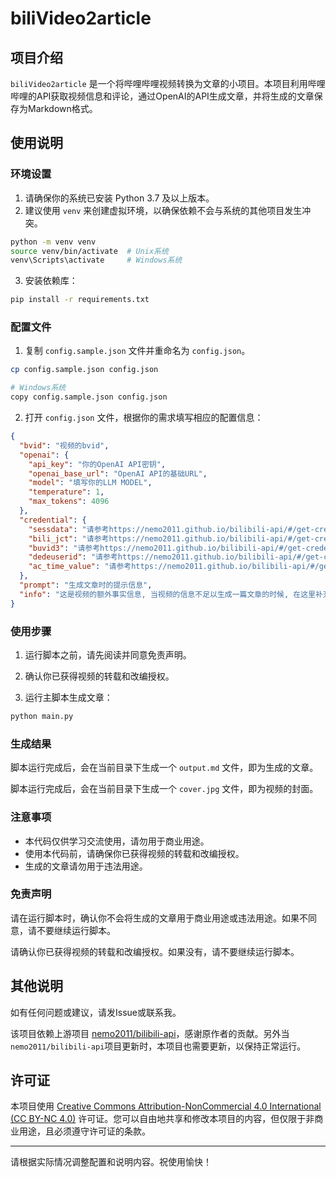 # biliVideo2article

## 项目介绍

`biliVideo2article`
是一个将哔哩哔哩视频转换为文章的小项目。本项目利用哔哩哔哩的API获取视频信息和评论，通过OpenAI的API生成文章，并将生成的文章保存为Markdown格式。

## 使用说明

### 环境设置

1. 请确保你的系统已安装 Python 3.7 及以上版本。
2. 建议使用 `venv` 来创建虚拟环境，以确保依赖不会与系统的其他项目发生冲突。

```bash
python -m venv venv
source venv/bin/activate  # Unix系统
venv\Scripts\activate     # Windows系统
```

3. 安装依赖库：

```bash
pip install -r requirements.txt
```

### 配置文件

1. 复制 `config.sample.json` 文件并重命名为 `config.json`。

```bash
cp config.sample.json config.json

# Windows系统
copy config.sample.json config.json
```

2. 打开 `config.json` 文件，根据你的需求填写相应的配置信息：

```json
{
  "bvid": "视频的bvid",
  "openai": {
    "api_key": "你的OpenAI API密钥",
    "openai_base_url": "OpenAI API的基础URL",
    "model": "填写你的LLM MODEL",
    "temperature": 1,
    "max_tokens": 4096
  },
  "credential": {
    "sessdata": "请参考https://nemo2011.github.io/bilibili-api/#/get-credential获得sessdata",
    "bili_jct": "请参考https://nemo2011.github.io/bilibili-api/#/get-credential获得bili_jct",
    "buvid3": "请参考https://nemo2011.github.io/bilibili-api/#/get-credential获得buvid3",
    "dedeuserid": "请参考https://nemo2011.github.io/bilibili-api/#/get-credential获得dedeuserid",
    "ac_time_value": "请参考https://nemo2011.github.io/bilibili-api/#/get-credential获得ac_time_value"
  },
  "prompt": "生成文章时的提示信息",
  "info": "这是视频的额外事实信息, 当视频的信息不足以生成一篇文章的时候, 在这里补充事实信息, 如果不需要, 请删除留空."
}
```

### 使用步骤

1. 运行脚本之前，请先阅读并同意免责声明。

2. 确认你已获得视频的转载和改编授权。

3. 运行主脚本生成文章：

```bash
python main.py
```

### 生成结果

脚本运行完成后，会在当前目录下生成一个 `output.md` 文件，即为生成的文章。

脚本运行完成后，会在当前目录下生成一个 `cover.jpg` 文件，即为视频的封面。

### 注意事项

- 本代码仅供学习交流使用，请勿用于商业用途。
- 使用本代码前，请确保你已获得视频的转载和改编授权。
- 生成的文章请勿用于违法用途。

### 免责声明

请在运行脚本时，确认你不会将生成的文章用于商业用途或违法用途。如果不同意，请不要继续运行脚本。

请确认你已获得视频的转载和改编授权。如果没有，请不要继续运行脚本。

## 其他说明

如有任何问题或建议，请发Issue或联系我。

该项目依赖上游项目
[nemo2011/bilibili-api](https://github.com/Nemo2011/bilibili-api)，感谢原作者的贡献。另外当`nemo2011/bilibili-api`项目更新时，本项目也需要更新，以保持正常运行。

## 许可证

本项目使用 [Creative Commons Attribution-NonCommercial 4.0 International (CC BY-NC 4.0)](https://creativecommons.org/licenses/by-nc/4.0/deed.zh) 许可证。您可以自由地共享和修改本项目的内容，但仅限于非商业用途，且必须遵守许可证的条款。


---

请根据实际情况调整配置和说明内容。祝使用愉快！

